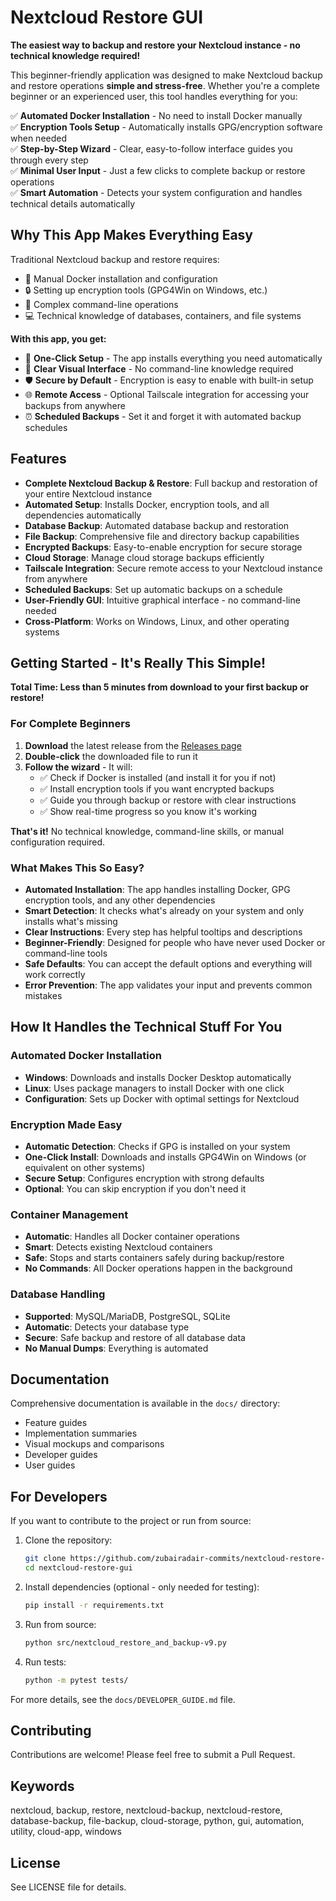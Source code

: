 # Nextcloud Restore GUI

**The easiest way to backup and restore your Nextcloud instance - no technical knowledge required!**

This beginner-friendly application was designed to make Nextcloud backup and restore operations **simple and stress-free**. Whether you're a complete beginner or an experienced user, this tool handles everything for you:

✅ **Automated Docker Installation** - No need to install Docker manually  
✅ **Encryption Tools Setup** - Automatically installs GPG/encryption software when needed  
✅ **Step-by-Step Wizard** - Clear, easy-to-follow interface guides you through every step  
✅ **Minimal User Input** - Just a few clicks to complete backup or restore operations  
✅ **Smart Automation** - Detects your system configuration and handles technical details automatically  

## Why This App Makes Everything Easy

Traditional Nextcloud backup and restore requires:
- 🔧 Manual Docker installation and configuration
- 🔒 Setting up encryption tools (GPG4Win on Windows, etc.)
- 📝 Complex command-line operations
- 💻 Technical knowledge of databases, containers, and file systems

**With this app, you get:**
- 🚀 **One-Click Setup** - The app installs everything you need automatically
- 🎯 **Clear Visual Interface** - No command-line knowledge required
- 🛡️ **Secure by Default** - Encryption is easy to enable with built-in setup
- 🌐 **Remote Access** - Optional Tailscale integration for accessing your backups from anywhere
- ⏰ **Scheduled Backups** - Set it and forget it with automated backup schedules

## Features

- **Complete Nextcloud Backup & Restore**: Full backup and restoration of your entire Nextcloud instance
- **Automated Setup**: Installs Docker, encryption tools, and all dependencies automatically
- **Database Backup**: Automated database backup and restoration
- **File Backup**: Comprehensive file and directory backup capabilities
- **Encrypted Backups**: Easy-to-enable encryption for secure storage
- **Cloud Storage**: Manage cloud storage backups efficiently
- **Tailscale Integration**: Secure remote access to your Nextcloud instance from anywhere
- **Scheduled Backups**: Set up automatic backups on a schedule
- **User-Friendly GUI**: Intuitive graphical interface - no command-line needed
- **Cross-Platform**: Works on Windows, Linux, and other operating systems

## Getting Started - It's Really This Simple!

**Total Time: Less than 5 minutes from download to your first backup or restore!**

### For Complete Beginners

1. **Download** the latest release from the [Releases page](https://github.com/zubairadair-commits/nextcloud-restore-gui/releases)
2. **Double-click** the downloaded file to run it
3. **Follow the wizard** - It will:
   - ✅ Check if Docker is installed (and install it for you if not)
   - ✅ Install encryption tools if you want encrypted backups
   - ✅ Guide you through backup or restore with clear instructions
   - ✅ Show real-time progress so you know it's working

**That's it!** No technical knowledge, command-line skills, or manual configuration required.

### What Makes This So Easy?

- **Automated Installation**: The app handles installing Docker, GPG encryption tools, and any other dependencies
- **Smart Detection**: It checks what's already on your system and only installs what's missing
- **Clear Instructions**: Every step has helpful tooltips and descriptions
- **Beginner-Friendly**: Designed for people who have never used Docker or command-line tools
- **Safe Defaults**: You can accept the default options and everything will work correctly
- **Error Prevention**: The app validates your input and prevents common mistakes

## How It Handles the Technical Stuff For You

### Automated Docker Installation
- **Windows**: Downloads and installs Docker Desktop automatically
- **Linux**: Uses package managers to install Docker with one click
- **Configuration**: Sets up Docker with optimal settings for Nextcloud

### Encryption Made Easy
- **Automatic Detection**: Checks if GPG is installed on your system
- **One-Click Install**: Downloads and installs GPG4Win on Windows (or equivalent on other systems)
- **Secure Setup**: Configures encryption with strong defaults
- **Optional**: You can skip encryption if you don't need it

### Container Management
- **Automatic**: Handles all Docker container operations
- **Smart**: Detects existing Nextcloud containers
- **Safe**: Stops and starts containers safely during backup/restore
- **No Commands**: All Docker operations happen in the background

### Database Handling
- **Supported**: MySQL/MariaDB, PostgreSQL, SQLite
- **Automatic**: Detects your database type
- **Secure**: Safe backup and restore of all database data
- **No Manual Dumps**: Everything is automated

## Documentation

Comprehensive documentation is available in the `docs/` directory:
- Feature guides
- Implementation summaries
- Visual mockups and comparisons
- Developer guides
- User guides

## For Developers

If you want to contribute to the project or run from source:

1. Clone the repository:
   ```bash
   git clone https://github.com/zubairadair-commits/nextcloud-restore-gui.git
   cd nextcloud-restore-gui
   ```

2. Install dependencies (optional - only needed for testing):
   ```bash
   pip install -r requirements.txt
   ```

3. Run from source:
   ```bash
   python src/nextcloud_restore_and_backup-v9.py
   ```

4. Run tests:
   ```bash
   python -m pytest tests/
   ```

For more details, see the `docs/DEVELOPER_GUIDE.md` file.

## Contributing

Contributions are welcome! Please feel free to submit a Pull Request.

## Keywords

nextcloud, backup, restore, nextcloud-backup, nextcloud-restore, database-backup, file-backup, cloud-storage, python, gui, automation, utility, cloud-app, windows

## License

See LICENSE file for details.